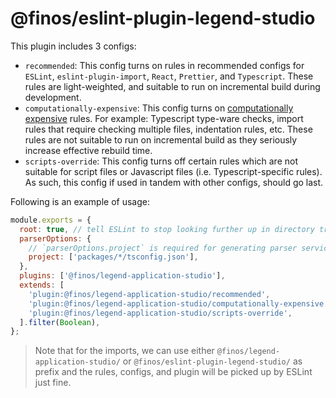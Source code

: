 # @finos/eslint-plugin-legend-studio

This plugin includes 3 configs:

- `recommended`: This config turns on rules in recommended configs for `ESLint`, `eslint-plugin-import`, `React`, `Prettier`, and `Typescript`. These rules are light-weighted, and suitable to run on incremental build during development.
- `computationally-expensive`: This config turns on [computationally expensive](https://github.com/typescript-eslint/typescript-eslint/blob/master/docs/getting-started/linting/FAQ.md#my-linting-feels-really-slow) rules. For example: Typescript type-ware checks, import rules that require checking multiple files, indentation rules, etc. These rules are not suitable to run on incremental build as they seriously increase effective rebuild time.
- `scripts-override`: This config turns off certain rules which are not suitable for script files or Javascript files (i.e. Typescript-specific rules). As such, this config if used in tandem with other configs, should go last.

Following is an example of usage:

```js
module.exports = {
  root: true, // tell ESLint to stop looking further up in directory tree to resolve for parent configs
  parserOptions: {
    // `parserOptions.project` is required for generating parser service to run specific Typescript rules
    project: ['packages/*/tsconfig.json'],
  },
  plugins: ['@finos/legend-application-studio'],
  extends: [
    'plugin:@finos/legend-application-studio/recommended',
    'plugin:@finos/legend-application-studio/computationally-expensive',
    'plugin:@finos/legend-application-studio/scripts-override',
  ].filter(Boolean),
};
```

> Note that for the imports, we can use either `@finos/legend-application-studio/` or `@finos/eslint-plugin-legend-studio/` as prefix and the rules, configs, and plugin will be picked up by ESLint just fine.
